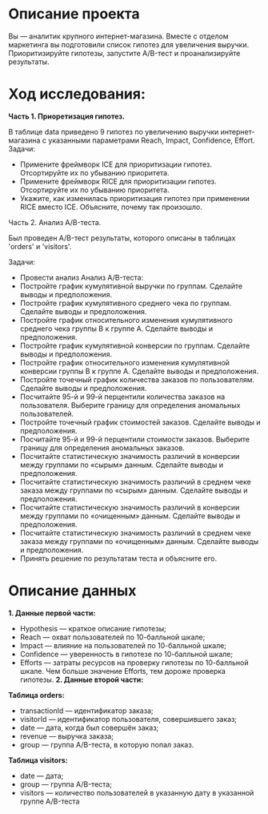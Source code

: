# Описание проекта
Вы — аналитик крупного интернет-магазина. Вместе с отделом маркетинга вы подготовили список гипотез для увеличения выручки.
Приоритизируйте гипотезы, запустите A/B-тест и проанализируйте результаты.
# Ход исследования:

**Часть 1. Приоретизация гипотез.**

В таблице data приведено 9 гипотез  по увеличению выручки интернет-магазина с указанными параметрами Reach, Impact, Confidence, Effort.
Задачи:
-  Примените фреймворк ICE для приоритизации гипотез. Отсортируйте их по убыванию приоритета.
-  Примените фреймворк RICE для приоритизации гипотез. Отсортируйте их по убыванию приоритета.
-  Укажите, как изменилась приоритизация гипотез при применении RICE вместо ICE. Объясните, почему так произошло.

Часть 2. Анализ A/B-теста.

Был проведен A/B-тест результаты, которого описаны в таблицах 'orders' и 'visitors'.

Задачи:

-  Провести анализ Анализ A/B-теста:
-  Постройте график кумулятивной выручки по группам. Сделайте выводы и предположения.
-  Постройте график кумулятивного среднего чека по группам. Сделайте выводы и предположения.
-  Постройте график относительного изменения кумулятивного среднего чека группы B к группе A. Сделайте выводы и предположения.
-  Постройте график кумулятивной конверсии по группам. Сделайте выводы и предположения.
-  Постройте график относительного изменения кумулятивной конверсии группы B к группе A. Сделайте выводы и предположения.
-  Постройте точечный график количества заказов по пользователям. Сделайте выводы и предположения.
-  Посчитайте 95-й и 99-й перцентили количества заказов на пользователя. Выберите границу для определения аномальных пользователей.
-  Постройте точечный график стоимостей заказов. Сделайте выводы и предположения.
-  Посчитайте 95-й и 99-й перцентили стоимости заказов. Выберите границу для определения аномальных заказов.
-  Посчитайте статистическую значимость различий в конверсии между группами по «сырым» данным. Сделайте выводы и предположения.
-  Посчитайте статистическую значимость различий в среднем чеке заказа между группами по «сырым» данным. Сделайте выводы и предположения.
-  Посчитайте статистическую значимость различий в конверсии между группами по «очищенным» данным. Сделайте выводы и предположения.
-  Посчитайте статистическую значимость различий в среднем чеке заказа между группами по «очищенным» данным. Сделайте выводы и предположения.
-  Принять решение по результатам теста и объясните его.
# Описание данных
**1. Данные первой части:**
-  Hypothesis — краткое описание гипотезы;
-  Reach — охват пользователей по 10-балльной шкале;
-  Impact — влияние на пользователей по 10-балльной шкале;
-  Confidence — уверенность в гипотезе по 10-балльной шкале;
-  Efforts — затраты ресурсов на проверку гипотезы по 10-балльной шкале. Чем больше значение Efforts, тем дороже проверка гипотезы.
**2. Данные второй части:**

**Таблица orders:**
-  transactionId — идентификатор заказа;
-  visitorId — идентификатор пользователя, совершившего заказ;
-  date — дата, когда был совершён заказ;
-  revenue — выручка заказа;
-  group — группа A/B-теста, в которую попал заказ.

**Таблица visitors:**

-  date — дата;
-  group — группа A/B-теста;
-  visitors — количество пользователей в указанную дату в указанной группе A/B-теста
